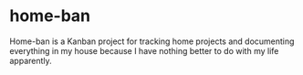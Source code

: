 # home-ban
Home-ban is a Kanban project for tracking home projects and documenting everything in my house because I have nothing better to do with my life apparently.
